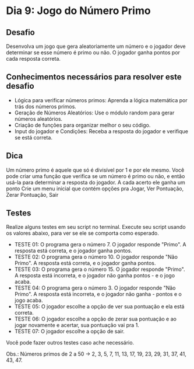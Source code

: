 # Dia 9: Jogo do Número Primo

## Desafio

Desenvolva um jogo que gera aleatoriamente um número e o jogador deve determinar se esse número é primo ou não. O jogador ganha pontos por cada resposta correta.

## Conhecimentos necessários para resolver este desafio

- Lógica para verificar números primos: Aprenda a lógica matemática por trás dos números primos.
- Geração de Números Aleatórios: Use o módulo random para gerar números aleatórios.
- Criação de funções para organizar melhor o seu código.
- Input do jogador e Condições: Receba a resposta do jogador e verifique se está correta.

## Dica

Um número primo é aquele que só é divisível por 1 e por ele mesmo. Você pode criar uma função que verifica se um número é primo ou não, e então usá-la para determinar a resposta do jogador.
A cada acerto ele ganha um ponto
Crie um menu inicial que contém opções pra Jogar, Ver Pontuação, Zerar Pontuação, Sair

## Testes

Realize alguns testes em seu script no terminal. Execute seu script usando os valores abaixo, para ver se ele se comporta como esperado.

- TESTE 01: O programa gera o número 7. O jogador responde "Primo". A resposta está correta, e o jogador ganha pontos.
- TESTE 02: O programa gera o número 10. O jogador responde "Não Primo". A resposta está correta, e o jogador ganha pontos.
- TESTE 03: O programa gera o número 15. O jogador responde "Primo". A resposta está incorreta, e o jogador não ganha pontos - e o jogo acaba.
- TESTE 04: O programa gera o número 3. O jogador responde "Não Primo". A resposta está incorreta, e o jogador não ganha - pontos e o jogo acaba.
- TESTE 05: O jogador escolhe a opção de ver sua pontuação e ela está correta.
- TESTE 06: O jogador escolhe a opção de zerar sua pontuação e ao jogar novamente e acertar, sua pontuação vai pra 1.
- TESTE 07: O jogador escolhe a opção de sair.

Você pode fazer outros testes caso ache necessário.

Obs.: Números primos de 2 a 50 -> 2, 3, 5, 7, 11, 13, 17, 19, 23, 29, 31, 37, 41, 43, 47.